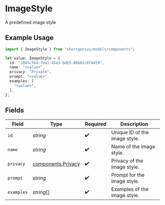 # ImageStyle

A predefined image style

## Example Usage

```typescript
import { ImageStyle } from "shortgenius/models/components";

let value: ImageStyle = {
  id: "1045cf6a-fba1-45e3-bdb5-88b82c6f4459",
  name: "<value>",
  privacy: "Private",
  prompt: "<value>",
  examples: [
    "<value>",
  ],
};
```

## Fields

| Field                                                    | Type                                                     | Required                                                 | Description                                              |
| -------------------------------------------------------- | -------------------------------------------------------- | -------------------------------------------------------- | -------------------------------------------------------- |
| `id`                                                     | *string*                                                 | :heavy_check_mark:                                       | Unique ID of the image style.                            |
| `name`                                                   | *string*                                                 | :heavy_check_mark:                                       | Name of the image style.                                 |
| `privacy`                                                | [components.Privacy](../../models/components/privacy.md) | :heavy_check_mark:                                       | Privacy of the image style.                              |
| `prompt`                                                 | *string*                                                 | :heavy_check_mark:                                       | Prompt for the image style.                              |
| `examples`                                               | *string*[]                                               | :heavy_check_mark:                                       | Examples of the image style.                             |